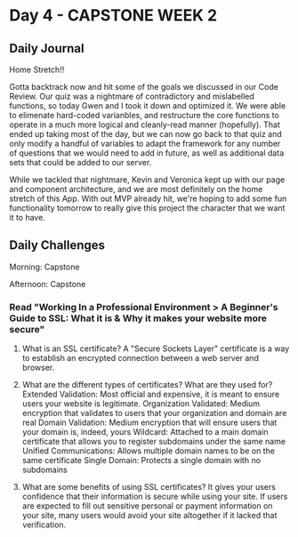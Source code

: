 # Day 4 - CAPSTONE WEEK 2

## Daily Journal

Home Stretch!!

Gotta backtrack now and hit some of the goals we discussed in our Code Review. Our quiz was a nightmare of contradictory and mislabelled functions, so today Gwen and I took it down and optimized it. We were able to elimenate hard-coded varianbles, and restructure the core functions to operate in a much more logical and cleanly-read manner (hopefully). That ended up taking most of the day, but we can now go back to that quiz and only modify a handful of variables to adapt the framework for any number of questions that we would need to add in future, as well as additional data sets that could be added to our server.

While we tackled that nightmare, Kevin and Veronica kept up with our page and component architecture, and we are most definitely on the home stretch of this App. With out MVP already hit, we're hoping to add some fun functionality tomorrow to really give this project the character that we want it to have.

## Daily Challenges

Morning: Capstone

Afternoon: Capstone

### Read "Working In a Professional Environment > A Beginner's Guide to SSL: What it is & Why it makes your website more secure"

1. What is an SSL certificate?
   A "Secure Sockets Layer" certificate is a way to establish an encrypted connection between a web server and browser.

2. What are the different types of certificates? What are they used for?
   Extended Validation: Most official and expensive, it is meant to ensure users your website is legitimate.
   Organization Validated: Medium encryption that validates to users that your organization and domain are real
   Domain Validation: Medium encryption that will ensure users that your domain is, indeed, yours
   Wildcard: Attached to a main domain certificate that allows you to register subdomains under the same name
   Unified Communications: Allows multiple domain names to be on the same certificate
   Single Domain: Protects a single domain with no subdomains

3. What are some benefits of using SSL certificates?
   It gives your users confidence that their information is secure while using your site. If users are expected to fill out sensitive personal or payment information on your site, many users would avoid your site altogether if it lacked that verification.
